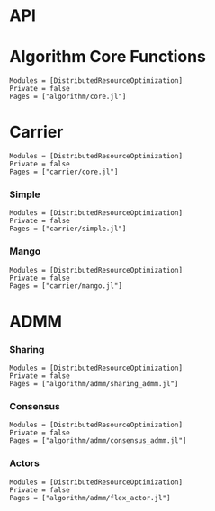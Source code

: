 # API

# Algorithm Core Functions

```@autodocs
Modules = [DistributedResourceOptimization]
Private = false
Pages = ["algorithm/core.jl"]
```

# Carrier

```@autodocs
Modules = [DistributedResourceOptimization]
Private = false
Pages = ["carrier/core.jl"]
```

### Simple

```@autodocs
Modules = [DistributedResourceOptimization]
Private = false
Pages = ["carrier/simple.jl"]
```

### Mango

```@autodocs
Modules = [DistributedResourceOptimization]
Private = false
Pages = ["carrier/mango.jl"]
```

# ADMM

### Sharing

```@autodocs
Modules = [DistributedResourceOptimization]
Private = false
Pages = ["algorithm/admm/sharing_admm.jl"]
```

### Consensus

```@autodocs
Modules = [DistributedResourceOptimization]
Private = false
Pages = ["algorithm/admm/consensus_admm.jl"]
```

### Actors

```@autodocs
Modules = [DistributedResourceOptimization]
Private = false
Pages = ["algorithm/admm/flex_actor.jl"]
```
